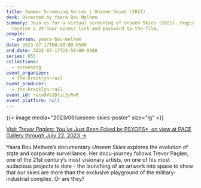 ```yaml
---
title: Summer Screening Series | Unseen Skies (2021)
deck: Directed by Yaara Bou Melhem
summary: Join us for a virtual screening of Unseen Skies (2021). Register to
  receive a 24-hour access link and password to the film.
people:
  - person: yaara-bou-melhem
date: 2023-07-17T00:00:00-0500
end_date: 2023-07-17T23:59:00-0500
series: 855
collections:
  - screening
event_organizer:
  - the-brooklyn-rail
event_producer:
  - the-brooklyn-rail
event_id: recw9VV1Dtzc3jRwR
event_platform: null
---
```

{{< image media="2023/06/unseen-skies-poster" size="lg" >}}

[V﻿isit *Trevor Paglen: You've Just Been F*cked by PSYOPS*, on view at PACE Gallery through July 22, 2023 →](https://www.pacegallery.com/exhibitions/trevor-paglen-new-york/)

Yaara Bou Melhem’s documentary *Unseen Skies* explores the evolution of state and corporate surveillance. Her docu-journey follows Trevor Paglen, one of the 21st century’s most visionary artists, on one of his most audacious projects to date - the launching of an artwork into space to show that our skies are more than the exclusive playground of the military-industrial complex. Or are they?